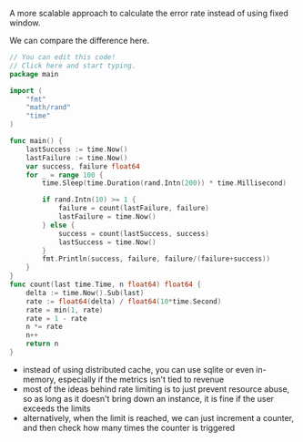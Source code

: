 A more scalable approach to calculate the error rate instead of using fixed window.

We can compare the difference here.
```go
// You can edit this code!
// Click here and start typing.
package main

import (
	"fmt"
	"math/rand"
	"time"
)

func main() {
	lastSuccess := time.Now()
	lastFailure := time.Now()
	var success, failure float64
	for _ = range 100 {
		time.Sleep(time.Duration(rand.Intn(200)) * time.Millisecond)

		if rand.Intn(10) >= 1 {
			failure = count(lastFailure, failure)
			lastFailure = time.Now()
		} else {
			success = count(lastSuccess, success)
			lastSuccess = time.Now()
		}
		fmt.Println(success, failure, failure/(failure+success))
	}
}
func count(last time.Time, n float64) float64 {
	delta := time.Now().Sub(last)
	rate := float64(delta) / float64(10*time.Second)
	rate = min(1, rate)
	rate = 1 - rate
	n *= rate
	n++
	return n
}
```

- instead of using distributed cache, you can use sqlite or even in-memory, especially if the metrics isn't tied to revenue
- most of the ideas behind rate limiting is to just prevent resource abuse, so as long as it doesn't bring down an instance, it is fine if the user exceeds the limits
- alternatively, when the limit is reached, we can just increment a counter, and then check how many times the counter is triggered
